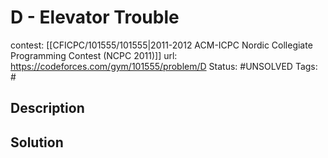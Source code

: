 # D - Elevator Trouble

contest: [[CFICPC/101555/101555|2011-2012 ACM-ICPC Nordic Collegiate Programming Contest (NCPC 2011)]]
url: https://codeforces.com/gym/101555/problem/D
Status: #UNSOLVED
Tags: #

## Description

## Solution

